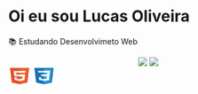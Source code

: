 # Oi eu sou Lucas Oliveira
📚 Estudando Desenvolvimeto Web



<div align="center">
  <img height="180em" src="https://github-readme-stats.vercel.app/api?username=Lucasxdrea&show_icons=true&theme=dark&include_all_commits=true&count_private=true"/>
  <img height="180em" src="https://github-readme-stats.vercel.app/api/top-langs/?username=Lucasxdrea&layout=compact&langs_count=7&theme=dark"/>
</div>



  <img align="center" alt="Rafa-HTML" height="30" width="40" src="https://raw.githubusercontent.com/devicons/devicon/master/icons/html5/html5-original.svg">
  <img align="center" alt="Rafa-CSS" height="30" width="40" src="https://raw.githubusercontent.com/devicons/devicon/master/icons/css3/css3-original.svg">
